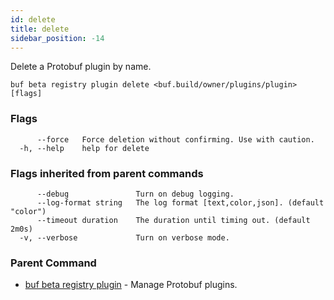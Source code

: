 ```yaml
---
id: delete
title: delete
sidebar_position: -14
---
```

Delete a Protobuf plugin by name.

```
buf beta registry plugin delete <buf.build/owner/plugins/plugin> [flags]
```

### Flags

```
      --force   Force deletion without confirming. Use with caution.
  -h, --help    help for delete
```

### Flags inherited from parent commands

```
      --debug               Turn on debug logging.
      --log-format string   The log format [text,color,json]. (default "color")
      --timeout duration    The duration until timing out. (default 2m0s)
  -v, --verbose             Turn on verbose mode.
```

### Parent Command

* [buf beta registry plugin](../plugin.md)	 - Manage Protobuf plugins.
